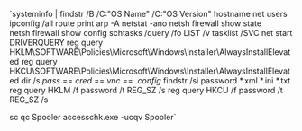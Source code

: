 

`systeminfo | findstr /B /C:"OS Name" /C:"OS Version"
hostname
net users
ipconfig /all
route print
arp -A
netstat -ano
netsh firewall show state	
netsh firewall show config
schtasks /query /fo LIST /v
tasklist /SVC
net start
DRIVERQUERY
reg query HKLM\SOFTWARE\Policies\Microsoft\Windows\Installer\AlwaysInstallElevated
reg query HKCU\SOFTWARE\Policies\Microsoft\Windows\Installer\AlwaysInstallElevated
dir /s *pass* == *cred* == *vnc* == *.config*
findstr /si password *.xml *.ini *.txt
reg query HKLM /f password /t REG_SZ /s
reg query HKCU /f password /t REG_SZ /s


sc qc Spooler
accesschk.exe -ucqv Spooler`
